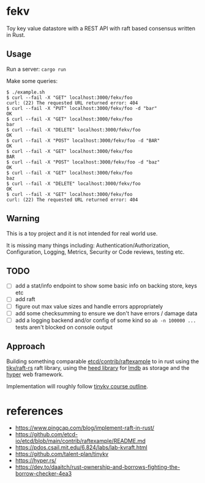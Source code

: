# fekv

Toy key value datastore with a REST API with raft based consensus written in Rust.

## Usage

Run a server: `cargo run`

Make some queries:
``` shell
$ ./example.sh 
$ curl --fail -X "GET" localhost:3000/fekv/foo
curl: (22) The requested URL returned error: 404
$ curl --fail -X "PUT" localhost:3000/fekv/foo -d "bar"
OK
$ curl --fail -X "GET" localhost:3000/fekv/foo
bar
$ curl --fail -X "DELETE" localhost:3000/fekv/foo
OK
$ curl --fail -X "POST" localhost:3000/fekv/foo -d "BAR"
OK
$ curl --fail -X "GET" localhost:3000/fekv/foo
BAR
$ curl --fail -X "POST" localhost:3000/fekv/foo -d "baz"
OK
$ curl --fail -X "GET" localhost:3000/fekv/foo
baz
$ curl --fail -X "DELETE" localhost:3000/fekv/foo
OK
$ curl --fail -X "GET" localhost:3000/fekv/foo
curl: (22) The requested URL returned error: 404
```

## Warning
This is a toy project and it is not intended for real world use.

It is missing many things including: Authentication/Authorization, Configuration, Logging, Metrics, Security or Code reviews, testing etc.

## TODO
* [ ] add a stat/info endpoint to show some basic info on backing store, keys etc
* [ ] add raft
* [ ] figure out max value sizes and handle errors appropriately
* [ ] add some checksumming to ensure we don't have errors / damage data
* [ ] add a logging backend and/or config of some kind so `ab -n 100000 ...` tests aren't blocked on console output

## Approach

Building something comparable [etcd/contrib/raftexample](https://github.com/etcd-io/etcd/tree/main/contrib/raftexample) to in rust using the [tikv/raft-rs](https://github.com/tikv/raft-rs) raft library, using the [heed library](https://github.com/meilisearch/heed) for [lmdb](http://www.lmdb.tech/doc/index.html) as storage and the [hyper](https://hyper.rs/) web framework.

Implementation will roughly follow [tinykv course outline](https://github.com/talent-plan/tinykv).

# references
* https://www.pingcap.com/blog/implement-raft-in-rust/
* https://github.com/etcd-io/etcd/blob/main/contrib/raftexample/README.md
* https://pdos.csail.mit.edu/6.824/labs/lab-kvraft.html
* https://github.com/talent-plan/tinykv
* https://hyper.rs/
* https://dev.to/daaitch/rust-ownership-and-borrows-fighting-the-borrow-checker-4ea3


